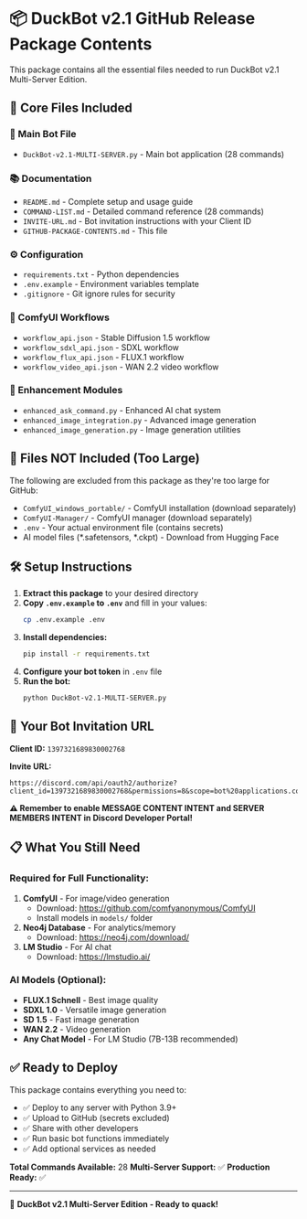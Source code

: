 # 📦 DuckBot v2.1 GitHub Release Package Contents

This package contains all the essential files needed to run DuckBot v2.1 Multi-Server Edition.

## 📁 Core Files Included

### **🤖 Main Bot File**
- `DuckBot-v2.1-MULTI-SERVER.py` - Main bot application (28 commands)

### **📚 Documentation**
- `README.md` - Complete setup and usage guide
- `COMMAND-LIST.md` - Detailed command reference (28 commands)
- `INVITE-URL.md` - Bot invitation instructions with your Client ID
- `GITHUB-PACKAGE-CONTENTS.md` - This file

### **⚙️ Configuration**
- `requirements.txt` - Python dependencies
- `.env.example` - Environment variables template
- `.gitignore` - Git ignore rules for security

### **🎨 ComfyUI Workflows**
- `workflow_api.json` - Stable Diffusion 1.5 workflow
- `workflow_sdxl_api.json` - SDXL workflow
- `workflow_flux_api.json` - FLUX.1 workflow  
- `workflow_video_api.json` - WAN 2.2 video workflow

### **🔧 Enhancement Modules**
- `enhanced_ask_command.py` - Enhanced AI chat system
- `enhanced_image_integration.py` - Advanced image generation
- `enhanced_image_generation.py` - Image generation utilities

## 🚫 Files NOT Included (Too Large)

The following are excluded from this package as they're too large for GitHub:

- `ComfyUI_windows_portable/` - ComfyUI installation (download separately)
- `ComfyUI-Manager/` - ComfyUI manager (download separately)  
- `.env` - Your actual environment file (contains secrets)
- AI model files (*.safetensors, *.ckpt) - Download from Hugging Face

## 🛠️ Setup Instructions

1. **Extract this package** to your desired directory
2. **Copy `.env.example` to `.env`** and fill in your values:
   ```bash
   cp .env.example .env
   ```
3. **Install dependencies:**
   ```bash
   pip install -r requirements.txt
   ```
4. **Configure your bot token** in `.env` file
5. **Run the bot:**
   ```bash
   python DuckBot-v2.1-MULTI-SERVER.py
   ```

## 🔗 Your Bot Invitation URL

**Client ID:** `1397321689830002768`

**Invite URL:**
```
https://discord.com/api/oauth2/authorize?client_id=1397321689830002768&permissions=8&scope=bot%20applications.commands
```

**⚠️ Remember to enable MESSAGE CONTENT INTENT and SERVER MEMBERS INTENT in Discord Developer Portal!**

## 📋 What You Still Need

### **Required for Full Functionality:**
1. **ComfyUI** - For image/video generation
   - Download: https://github.com/comfyanonymous/ComfyUI
   - Install models in `models/` folder
2. **Neo4j Database** - For analytics/memory
   - Download: https://neo4j.com/download/
3. **LM Studio** - For AI chat
   - Download: https://lmstudio.ai/

### **AI Models (Optional):**
- **FLUX.1 Schnell** - Best image quality
- **SDXL 1.0** - Versatile image generation  
- **SD 1.5** - Fast image generation
- **WAN 2.2** - Video generation
- **Any Chat Model** - For LM Studio (7B-13B recommended)

## ✅ Ready to Deploy

This package contains everything you need to:
- ✅ Deploy to any server with Python 3.9+
- ✅ Upload to GitHub (secrets excluded)
- ✅ Share with other developers
- ✅ Run basic bot functions immediately
- ✅ Add optional services as needed

**Total Commands Available:** 28
**Multi-Server Support:** ✅
**Production Ready:** ✅

---

🦆 **DuckBot v2.1 Multi-Server Edition - Ready to quack!**
